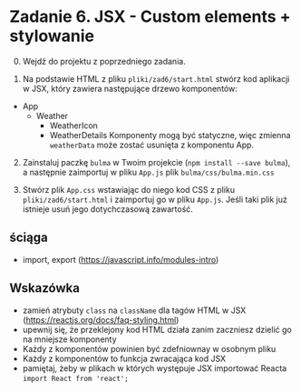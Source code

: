 # Zadanie 6. JSX - Custom elements + stylowanie
0. Wejdź do projektu z poprzedniego zadania. 

1. Na podstawie HTML z pliku `pliki/zad6/start.html` stwórz kod aplikacji w JSX, 
który zawiera następujące drzewo komponentów: 
* App
    * Weather
        * WeatherIcon
        * WeatherDetails
Komponenty mogą być statyczne, więc zmienna `weatherData` może zostać usunięta z komponentu App.

2. Zainstaluj paczkę `bulma` w Twoim projekcie (`npm install --save bulma`), a następnie 
    zaimportuj w pliku `App.js` plik `bulma/css/bulma.min.css`

3. Stwórz plik `App.css` wstawiając do niego kod CSS z pliku `pliki/zad6/start.html` 
    i zaimportuj go w pliku `App.js`. Jeśli taki plik już istnieje usuń jego dotychczasową zawartość.

## ściąga
- import, export (https://javascript.info/modules-intro)

## Wskazówka
- zamień atrybuty `class` na `className` dla tagów HTML w JSX (https://reactjs.org/docs/faq-styling.html) 
- upewnij się, że przeklejony kod HTML działa zanim zaczniesz dzielić go na mniejsze komponenty
- Każdy z komponentów powinien być zdefniownay w osobnym pliku
- Każdy z komponentów to funkcja zwracająca kod JSX
- pamiętaj, żeby w plikach w których występuje JSX importować Reacta `import React from 'react';`


